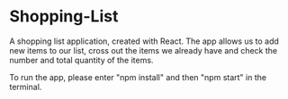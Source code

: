 # Shopping-List
A shopping list application, created with React. The app allows us to add new items to our list, cross out the items we already have and check the number and total quantity of the items.

To run the app, please enter "npm install" and then "npm start" in the terminal.
